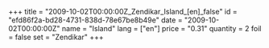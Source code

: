 +++
title = "2009-10-02T00:00:00Z_Zendikar_Island_[en]_false"
id = "efd86f2a-bd28-4731-838d-78e67be8b49e"
date = "2009-10-02T00:00:00Z"
name = "Island"
lang = ["en"]
price = "0.31"
quantity = 2
foil = false
set = "Zendikar"
+++

